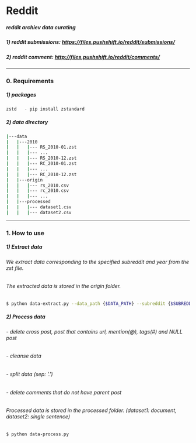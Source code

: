 # Reddit
##### reddit archiev data curating 

##### 1) reddit submissions:  https://files.pushshift.io/reddit/submissions/
##### 2) reddit comment: http://files.pushshift.io/reddit/comments/

***
### 0. Requirements 
##### 1) packages 
```python
zstd   - pip install zstandard 
```

##### 2) data directory
```bash 
|---data 
|   |---2010
|   |   |--- RS_2010-01.zst 
|   |   |--- ... 
|   |   |--- RS_2010-12.zst 
|   |   |--- RC_2010-01.zst 
|   |   |--- ...
|   |   |--- RC_2010-12.zst
|   |---origin
|   |   |--- rs_2010.csv 
|   |   |--- rc_2010.csv 
|   |   |--- ...  
|   |---processed
|   |   |--- dataset1.csv 
|   |   |--- dataset2.csv 
```

***
### 1. How to use 
##### 1) Extract data 
###### We extract data corresponding to the specified subreddit and year from the zst file.   
###### The extracted data is stored in the origin folder.

```bash
$ python data-extract.py --data_path {$DATA_PATH} --subreddit {$SUBREDDIT_NAME} --year {$YEAR} 
```

##### 2) Process data 
###### - delete cross post, post that contains url, mention(@), tags(#) and NULL post 
###### - cleanse data 
###### - split data (sep: '.') 
###### - delete comments that do not have parent post 

###### Processed data is stored in the processed folder. (dataset1: document, dataset2: single sentence) 

```bash 
$ python data-process.py
```
